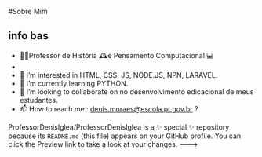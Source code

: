 #Sobre Mim
## info bas
- 👨‍🏫Professor de Hístória 🕰️e Pensamento Computacional 💻
- 
- 👀 I’m interested in  HTML, CSS, JS, NODE.JS, NPN, LARAVEL.
- 🌱 I’m currently learning  PYTHON.
- 💞️ I’m looking to collaborate on no desenvolvimento edicacional de meus estudantes.   
- 📫 How to reach me : denis.moraes@escola.pr.gov.br
?
            <link rel="stylesheet" href="https://cdn.jsdelivr.net/gh/devicons/devicon@master/devicon.min.css">
                  
ProfessorDenisIglea/ProfessorDenisIglea is a ✨ special ✨ repository because its `README.md` (this file) appears on your GitHub profile.
You can click the Preview link to take a look at your changes.
--->  
